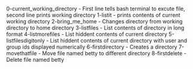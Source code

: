 0-current_working_directory - First line tells bash terminal to excute file, second line prints working directory
1-listit - prints contents of current working directory
2-bring_me_home - Changes directory from working directory to home directory
3-listfiles - List contents of directory in long format
4-listmorefiles - List hiddent contents of current directory
5-listfilesdigitonly - List hiddent contents of current directory with user and group ids displayed numerically
6-firstdirectory - Creates a directory
7-movethatfile - Move file named betty to different directory
8-firstdelete - Delete file named betty